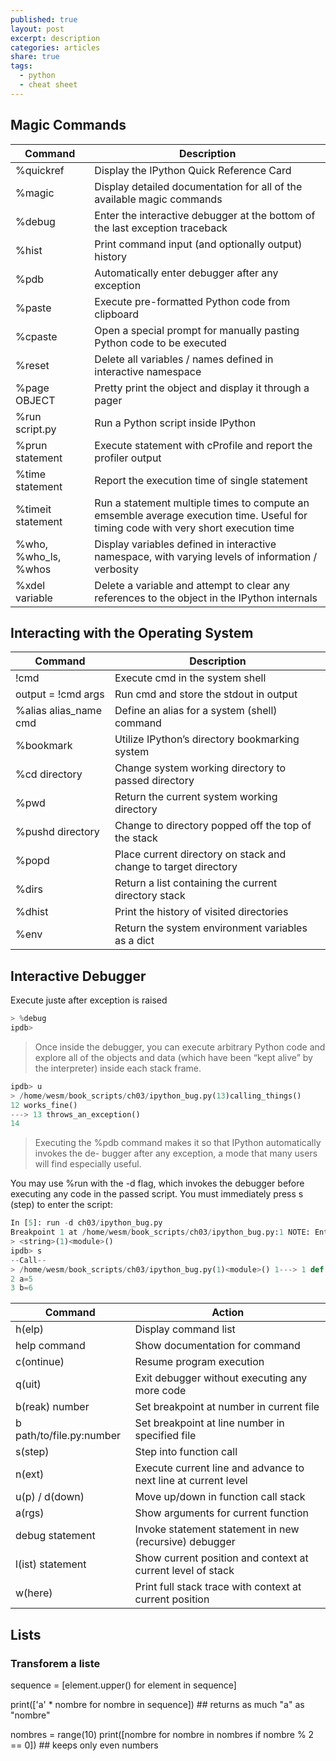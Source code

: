 ```yaml
---
published: true
layout: post
excerpt: description
categories: articles
share: true
tags:
  - python
  - cheat sheet
---
```

## Magic Commands

|Command|Description|
|---|---|
|%quickref|Display the IPython Quick Reference Card|
|%magic|Display detailed documentation for all of the available magic commands|
|%debug|Enter the interactive debugger at the bottom of the last exception traceback|
|%hist|Print command input (and optionally output) history|
|%pdb|Automatically enter debugger after any exception|
|%paste|Execute pre-formatted Python code from clipboard|
|%cpaste|Open a special prompt for manually pasting Python code to be executed|
|%reset|Delete all variables / names defined in interactive namespace|
|%page OBJECT|Pretty print the object and display it through a pager|
|%run script.py| Run a Python script inside IPython|
|%prun statement| Execute statement with cProfile and report the profiler output|
|%time statement| Report the execution time of single statement|
|%timeit statement|Run a statement multiple times to compute an emsemble average execution time. Useful for timing code with very short execution time|
|%who, %who_ls, %whos| Display variables defined in interactive namespace, with varying levels of information / verbosity| 
|%xdel variable|Delete a variable and attempt to clear any references to the object in the IPython internals|

## Interacting with the Operating System

|	Command 	|	Description 	|
|	---	|	---	|
|	!cmd	|	Execute cmd in the system shell	|
|	output = !cmd args 	|	Run cmd and store the stdout in output	|
|	%alias alias_name cmd 	|	Define an alias for a system (shell) command	|
|	%bookmark	|	Utilize IPython’s directory bookmarking system	|
|	%cd directory	|	Change system working directory to passed directory	|
|	%pwd	|	Return the current system working directory	|
|	%pushd directory	|	Change to directory popped off the top of the stack	|
|	%popd	|	Place current directory on stack and change to target directory 	|
|	%dirs	|	Return a list containing the current directory stack	|
|	%dhist	|	Print the history of visited directories	|
|	%env 	|	Return the system environment variables as a dict 	|


## Interactive Debugger

Execute juste after exception is raised
```python
> %debug
ipdb>
````

> Once inside the debugger, you can execute arbitrary Python code and explore all of the objects and data (which have been “kept alive” by the interpreter) inside each stack frame. 

```python
ipdb> u
> /home/wesm/book_scripts/ch03/ipython_bug.py(13)calling_things()
12 works_fine()
---> 13 throws_an_exception()
14
```

> Executing the %pdb command makes it so that IPython automatically invokes the de-
bugger after any exception, a mode that many users will find especially useful.

You may use %run with the -d flag, which invokes the debugger before executing any code in the passed script. You must immediately press s (step) to enter the script:
```python
In [5]: run -d ch03/ipython_bug.py
Breakpoint 1 at /home/wesm/book_scripts/ch03/ipython_bug.py:1 NOTE: Enter 'c' at the ipdb> prompt to start your script.
> <string>(1)<module>()
ipdb> s
--Call--
> /home/wesm/book_scripts/ch03/ipython_bug.py(1)<module>() 1---> 1 def works_fine():
2 a=5
3 b=6
```


|	Command 	|	Action 	|
|	---	|	---	|
|	h(elp)	|	Display command list	|
|	help command	|	Show documentation for command	|
|	c(ontinue)	|	Resume program execution	|
|	q(uit)	|	Exit debugger without executing any more code	|
|	b(reak) number	|	Set breakpoint at number in current file	|
|	b path/to/file.py:number 	|	Set breakpoint at line number in specified file	|
|	s(step)	|	Step into function call	|
|	n(ext)	|	Execute current line and advance to next line at current level 	|
|	u(p) / d(down)	|	Move up/down in function call stack	|
|	a(rgs)	|	Show arguments for current function	|
|	debug statement	|	Invoke statement statement in new (recursive) debugger 	|
|	l(ist) statement	|	Show current position and context at current level of stack	|
|	w(here) 	|	 Print full stack trace with context at current position 	|


## Lists

### Transforem a liste
sequence = [element.upper() for element in sequence]

print(['a' * nombre for nombre in sequence]) ## returns as much "a" as "nombre"  

nombres = range(10)
print([nombre for nombre in nombres if nombre % 2 == 0]) ## keeps only even numbers